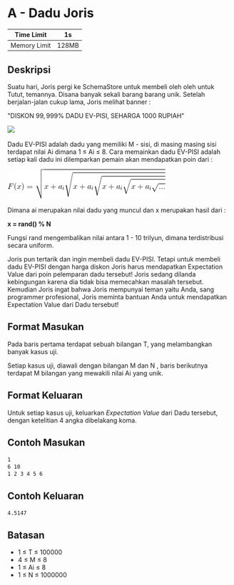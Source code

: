 # A - Dadu Joris

| Time Limit   | 1s    |
|--------------|-------|
| Memory Limit | 128MB |

## Deskripsi

Suatu hari, Joris pergi ke SchemaStore untuk membeli oleh oleh untuk Tutut, temannya. Disana banyak sekali barang barang unik. Setelah berjalan-jalan cukup lama, Joris melihat banner :

"DISKON $99,999\%$ DADU EV-PISI, SEHARGA 1000 RUPIAH"

![](img/dadu_joris_dadu.png)

Dadu EV-PISI adalah dadu yang memiliki M - sisi, di masing masing sisi terdapat nilai Ai dimana 1 ≤ Ai ≤ 8. Cara memainkan dadu EV-PISI adalah setiap kali dadu ini dilemparkan pemain akan mendapatkan poin dari :

![](img/dadu_joris_persamaan1.gif)

Dimana ai merupakan nilai dadu yang muncul dan x merupakan hasil dari :

**x = rand() % N**

Fungsi rand mengembalikan nilai antara 1 - 10 trilyun, dimana terdistribusi secara uniform.

Joris pun tertarik dan ingin membeli dadu EV-PISI. Tetapi untuk membeli dadu EV-PISI dengan harga diskon Joris harus mendapatkan Expectation Value dari poin pelemparan dadu tersebut! Joris sedang dilanda kebingungan karena dia tidak bisa memecahkan masalah tersebut. Kemudian Joris ingat bahwa Joris mempunyai teman yaitu Anda, sang programmer profesional, Joris meminta bantuan Anda untuk mendapatkan Expectation Value dari Dadu tersebut!

## Format Masukan

Pada baris pertama terdapat sebuah bilangan T, yang melambangkan banyak kasus uji.

Setiap kasus uji, diawali dengan bilangan M dan N , baris berikutnya terdapat M bilangan yang mewakili nilai Ai yang unik.

## Format Keluaran

Untuk setiap kasus uji, keluarkan *Expectation Value* dari Dadu tersebut, dengan ketelitian 4 angka dibelakang koma.

## Contoh Masukan

    1
    6 10
    1 2 3 4 5 6

## Contoh Keluaran

	4.5147

## Batasan

- 1 ≤ T ≤ 100000
- 4 ≤ M ≤ 8
- 1 ≤ Ai ≤ 8
- 1 ≤ N ≤ 1000000
